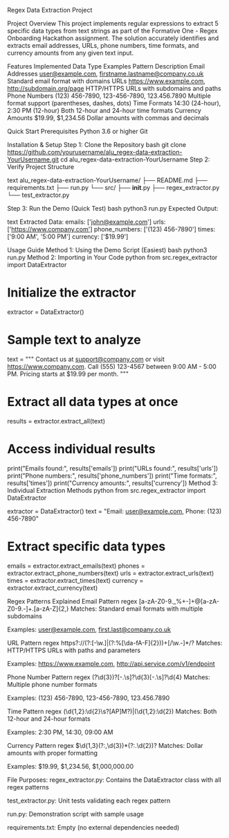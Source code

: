 Regex Data Extraction Project

Project Overview
This project implements regular expressions to extract 5 specific data types from text strings as part of the Formative One - Regex Onboarding Hackathon assignment. The solution accurately identifies and extracts email addresses, URLs, phone numbers, time formats, and currency amounts from any given text input.

Features Implemented
Data Type	Examples	Pattern Description
Email Addresses	user@example.com, firstname.lastname@company.co.uk	Standard email format with domains
URLs	https://www.example.com, http://subdomain.org/page	HTTP/HTTPS URLs with subdomains and paths
Phone Numbers	(123) 456-7890, 123-456-7890, 123.456.7890	Multiple format support (parentheses, dashes, dots)
Time Formats	14:30 (24-hour), 2:30 PM (12-hour)	Both 12-hour and 24-hour time formats
Currency Amounts	$19.99, $1,234.56	Dollar amounts with commas and decimals

Quick Start
Prerequisites
Python 3.6 or higher
Git

Installation & Setup
Step 1: Clone the Repository
bash
git clone https://github.com/yourusername/alu_regex-data-extraction-YourUsername.git
cd alu_regex-data-extraction-YourUsername
Step 2: Verify Project Structure

text
alu_regex-data-extraction-YourUsername/
├── README.md
├── requirements.txt
├── run.py
└── src/
    ├── __init__.py
    ├── regex_extractor.py
    └── test_extractor.py
    
Step 3: Run the Demo (Quick Test)
bash
python3 run.py
Expected Output:

text
Extracted Data:
emails: ['john@example.com']
urls: ['https://www.company.com']
phone_numbers: ['(123) 456-7890']
times: ['9:00 AM', '5:00 PM']
currency: ['$19.99']

 Usage Guide
Method 1: Using the Demo Script (Easiest)
bash
python3 run.py
Method 2: Importing in Your Code
python
from src.regex_extractor import DataExtractor

# Initialize the extractor
extractor = DataExtractor()

# Sample text to analyze
text = """
Contact us at support@company.com or visit https://www.company.com.
Call (555) 123-4567 between 9:00 AM - 5:00 PM.
Pricing starts at $19.99 per month.
"""

# Extract all data types at once
results = extractor.extract_all(text)

# Access individual results
print("Emails found:", results['emails'])
print("URLs found:", results['urls'])
print("Phone numbers:", results['phone_numbers'])
print("Time formats:", results['times'])
print("Currency amounts:", results['currency'])
Method 3: Individual Extraction Methods
python
from src.regex_extractor import DataExtractor

extractor = DataExtractor()
text = "Email: user@example.com, Phone: (123) 456-7890"

# Extract specific data types
emails = extractor.extract_emails(text)
phones = extractor.extract_phone_numbers(text)
urls = extractor.extract_urls(text)
times = extractor.extract_times(text)
currency = extractor.extract_currency(text)

 Regex Patterns Explained
Email Pattern
regex
[a-zA-Z0-9._%+-]+@[a-zA-Z0-9.-]+\.[a-zA-Z]{2,}
Matches: Standard email formats with multiple subdomains

Examples: user@example.com, first.last@company.co.uk

URL Pattern
regex
https?://(?:[-\w.]|(?:%[\da-fA-F]{2}))+[/\w\.-]*\/?
Matches: HTTP/HTTPS URLs with paths and parameters

Examples: https://www.example.com, http://api.service.com/v1/endpoint

Phone Number Pattern
regex
\(?\d{3}\)?[-.\s]?\d{3}[-.\s]?\d{4}
Matches: Multiple phone number formats

Examples: (123) 456-7890, 123-456-7890, 123.456.7890

Time Pattern
regex
(\d{1,2}:\d{2}\s?[AP]M?)|(\d{1,2}:\d{2})
Matches: Both 12-hour and 24-hour formats

Examples: 2:30 PM, 14:30, 09:00 AM

Currency Pattern
regex
\$\d{1,3}(?:,\d{3})*(?:\.\d{2})?
Matches: Dollar amounts with proper formatting

Examples: $19.99, $1,234.56, $1,000,000.00


File Purposes:
regex_extractor.py: Contains the DataExtractor class with all regex patterns

test_extractor.py: Unit tests validating each regex pattern

run.py: Demonstration script with sample usage

requirements.txt: Empty (no external dependencies needed)

